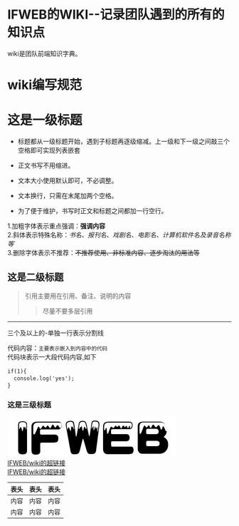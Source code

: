 # IFWEB的WIKI--记录团队遇到的所有的知识点
wiki是团队前端知识字典。

# wiki编写规范

# 这是一级标题

- 标题都从一级标题开始，遇到子标题再逐级缩减。上一级和下一级之间敲三个空格即可实现列表嵌套  
   
- 正文书写不用缩进。 
- 文本大小使用默认即可，不必调整。  
- 文本换行，只需在末尾加两个空格。  
- 为了便于维护，书写时正文和标题之间都加一行空行。  

1.加粗字体表示重点强调：**强调内容**  
2.斜体表示特殊名称：*书名、报刊名、戏剧名、电影名、计算机软件名及录音名称等*`  
3.删除字体表示不推荐：~~不推荐使用、非标准内容、逐步淘汰的用法等~~  

## 这是二级标题

>引用主要用在引用、备注、说明的内容
>>尽量不要多层引用

---  
三个及以上的-单独一行表示分割线
  
代码内容：`主要表示嵌入到内容中的代码`  
代码块表示一大段代码内容,如下
```
if(1){
  console.log('yes');
}
```


### 这是三级标题

![IFWEB图片alt](https://github.com/IFWEB/wiki/blob/master/img/IFWEB.jpg)  
[IFWEB/wiki的超链接](https://github.com/IFWEB/wiki "超链接title")  
<a href="https://github.com/IFWEB/wiki" target="_blank">IFWEB/wiki的超链接</a>  

表头|表头|表头
---|:--:|---:
内容|内容|内容
内容|内容|内容
